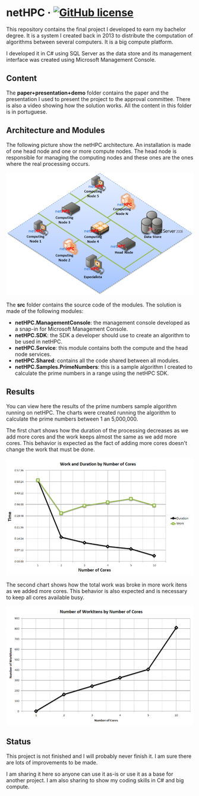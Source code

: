 # netHPC &middot; [![GitHub license](https://img.shields.io/badge/license-MIT-blue.svg)](https://github.com/facebook/react/blob/master/LICENSE)

This repository contains the final project I developed to earn my bachelor degree. It is a system I created back in 2013 to distribute the computation of algorithms between several computers. It is a big compute platform.

I developed it in C# using SQL Server as the data store and its management interface was created using Microsoft Management Console.

## Content

The **paper+presentation+demo** folder contains the paper and the presentation I used to present the project to the approval committee.
There is also a video showing how the solution works. All the content in this folder is in portuguese.

## Architecture and Modules

The following picture show the netHPC architecture. An installation is made of one head node and one or more compute nodes. The head node is responsible for managing the computing nodes and these ones are the ones where the real processing occurs.

![netHPC architecture](/media/arch01.png?raw=true "netHPC architecture")

The **src** folder contains the source code of the modules. The solution is made of the following modules:

* **netHPC.ManagementConsole**: the management console developed as a snap-in for Microsoft Management Console.
* **netHPC.SDK**: the SDK a developer should use to create an algorithm to be used in netHPC.
* **netHPC.Service**: this module contains both the compute and the head node services.
* **netHPC.Shared**: contains all the code shared between all modules.
* **netHPC.Samples.PrimeNumbers**: this is a sample algorithm I created to calculate the prime numbers in a range using the netHPC SDK.


## Results

You can view here the results of the prime numbers sample algorithm running on netHPC.
The charts were created running the algorithm to calculate the prime numbers between 1 an 5,000,000.

The first chart shows how the duration of the processing decreases as we add more cores and the work keeps almost the same as we add more cores. This behavior is expected as the fact of adding more cores doesn't change the work that must be done.

![Alt text](/media/chart01.png?raw=true "Title")

The second chart shows how the total work was broke in more work itens as we added more cores. This behavior is also expected and is necessary to keep all cores available busy.

![Alt text](/media/chart02.png?raw=true "Title")

## Status

This project is not finished and I will probably never finish it. I am sure there are lots of improvements to be made.

I am sharing it here so anyone can use it as-is or use it as a base for another project.
I am also sharing to show my coding skills in C# and big compute.
